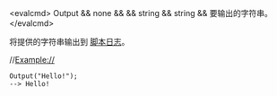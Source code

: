 \<evalcmd\> Output && none && && string && string && 要输出的字符串。\</evalcmd\>

将提供的字符串输出到 [脚本日志](/Manual/basic_concepts/the_lister/utility_panel.zh.md)。

//<Example://>

    Output("Hello!");
    --> Hello!